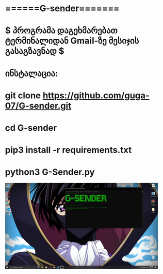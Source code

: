 # ======G-sender=======
# $ პროგრამა დაგეხმარებათ ტერმინალიდან Gmail-ზე მესიჯის გასაგზავნად $
# ინსტალაცია:
# git clone https://github.com/guga-07/G-sender.git
# cd G-sender
# pip3 install -r requirements.txt
# python3 G-Sender.py

![Screenshot](Capture.PNG)
